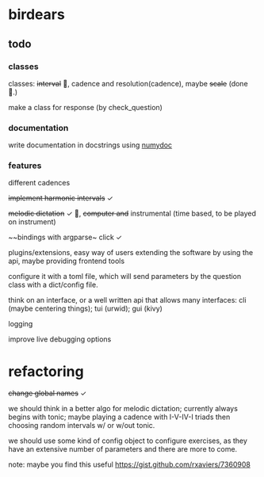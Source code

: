 # birdears

## todo

### classes

classes: ~~interval~~ :tada:, cadence and resolution(cadence), maybe ~~scale~~
(done :tada:.)

make a class for response (by check_question)

### documentation

write documentation in docstrings using [numydoc](https://github.com/numpy/numpy/blob/master/doc/HOWTO_DOCUMENT.rst.txt#documenting-classes)

### features

different cadences

~~implement harmonic intervals~~ ✓

~~melodic dictation~~ ✓ :tada:, ~~computer and~~ instrumental (time based,
to be played on instrument)

~~bindings with argparse~ click ✓

plugins/extensions, easy way of users extending the software by using the api,
maybe providing frontend tools

configure it with a toml file, which will send parameters by the question class
with a dict/config file.

think on an interface, or a well written api that allows many interfaces:
cli (maybe centering things); tui (urwid); gui (kivy)

logging

improve live debugging options

# refactoring

~~change global names~~ ✓

we should think in a better algo for melodic dictation; currently always begins
with tonic; maybe playing a cadence with I-V-IV-I triads then choosing random
intervals w/ or w/out tonic.

we should use some kind of config object to configure exercises, as they have an
extensive number of parameters and there are more to come.

note: maybe you find this useful https://gist.github.com/rxaviers/7360908
